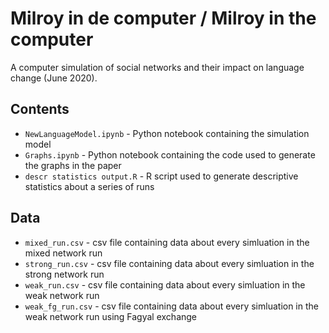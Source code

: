 # Milroy in de computer / Milroy in the computer

A computer simulation of social networks and their impact on language change (June 2020).

## Contents

- `NewLanguageModel.ipynb` - Python notebook containing the simulation model
- `Graphs.ipynb` - Python notebook containing the code used to generate the graphs in the paper
- `descr statistics output.R` - R script used to generate descriptive statistics about a series of runs

## Data

- `mixed_run.csv` - csv file containing data about every simluation in the mixed network run
- `strong_run.csv` - csv file containing data about every simluation in the strong network run
- `weak_run.csv` - csv file containing data about every simluation in the weak network run
- `weak_fg_run.csv` - csv file containing data about every simluation in the weak network run using Fagyal exchange